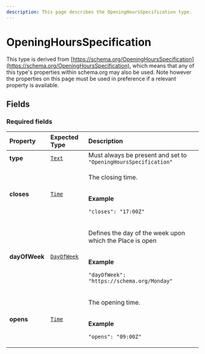 ```yaml
---
description: This page describes the OpeningHoursSpecification type.
---
```


# OpeningHoursSpecification

This type is derived from [https://schema.org/OpeningHoursSpecification](https://schema.org/OpeningHoursSpecification), which means that any of this type's properties within schema.org may also be used. Note however the properties on this page must be used in preference if a relevant property is available.

## **Fields**

### **Required fields**
    
<table>
  <thead>
    <tr>
      <th style="text-align:left">Property</th>
      <th style="text-align:left">Expected Type</th>
      <th style="text-align:left">Description</th>
    </tr>
  </thead>
  <tbody>
    <tr>
      <td style="text-align:left"><a name="type"></a><b>type</b></td>
      <td style="text-align:left">
        <a href="https://schema.org/Text"><code>Text</code></a>
      </td>
      <td style="text-align:left">
        Must always be present and set to <code>"OpeningHoursSpecification"</code>
      </td>
    </tr>
    <tr>
      <td style="text-align:left"><a name="closes"></a><b>closes</b></td>
      <td style="text-align:left">
        <a href="https://schema.org/Time"><code>Time</code></a>
      </td>
      <td style="text-align:left">
        <p>The closing time.</p><p></br><b>Example</b></p><p><code>"closes": "17:00Z"</code></p>
      </td>
    </tr>
    <tr>
      <td style="text-align:left"><a name="dayOfWeek"></a><b>dayOfWeek</b></td>
      <td style="text-align:left">
        <a href="https://schema.org/DayOfWeek"><code>DayOfWeek</code></a>
      </td>
      <td style="text-align:left">
        <p>Defines the day of the week upon which the Place is open</p><p></br><b>Example</b></p><p><code>"dayOfWeek": "https://schema.org/Monday"</code></p>
      </td>
    </tr>
    <tr>
      <td style="text-align:left"><a name="opens"></a><b>opens</b></td>
      <td style="text-align:left">
        <a href="https://schema.org/Time"><code>Time</code></a>
      </td>
      <td style="text-align:left">
        <p>The opening time.</p><p></br><b>Example</b></p><p><code>"opens": "09:00Z"</code></p>
      </td>
    </tr>
  </tbody>
</table>


